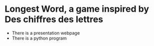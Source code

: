 # Longest Word, a game inspired by Des chiffres des lettres

- There is a presentation webpage
- There is a python program
